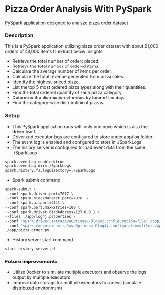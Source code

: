 # Pizza Order Analysis With PySpark
PySpark application designed to analyze pizza order dataset

### Description
This is a PySpark application utilizing pizza order dataset with about 21,000 orders of 48,000 items 
to extract below insights

- Retrieve the total number of orders placed.
- Retrieve the total number of ordered items.
- Calculate the average number of items per order.
- Calculate the total revenue generated from pizza sales.
- Identify the highest-priced pizza.
- List the top 5 most ordered pizza types along with their quantities.
- Find the total ordered quantity of each pizza category.
- Determine the distribution of orders by hour of the day.
- Find the category-wise distribution of pizzas.

### Setup

- This PySpark application runs with only one node which is also the driver itself.
- Driver and executor logs are configured to store under app/log folder.
- The event log is enabled and configured to store in ./SparkLogs
- The history server is configured to load event data from the same ./SparkLogs
```bash
spark.eventLog.enabled=true
spark.eventLog.dir=./SparkLogs
spark.history.fs.logDirectory=./SparkLogs
```
- Spark submit command
```bash
spark-submit \
--conf spark.driver.port=7077 \
--conf spark.blockManager.port=7078  \
--conf spark.ui.port=4041 \
--conf spark.port.maxRetries=100 \
--conf spark.driver.bindAddress=127.0.0.1 \
--files ./app/log4j.properties \
--conf "spark.driver.extraJavaOptions=-Dlog4j.configuration=file:./app/log4j.properties" \
--conf "spark.executor.extraJavaOptions=-Dlog4j.configuration=file:./app/log4j.properties" \
./app/pizza_order.py
```
- History server start command
```bash
start-history-server.sh
```

### Future improvements
- Utilize Docker to simulate multiple executors and observe the logs output by multiple executors
- Improve data storage for multiple executors to access (simulate distributed environment)
